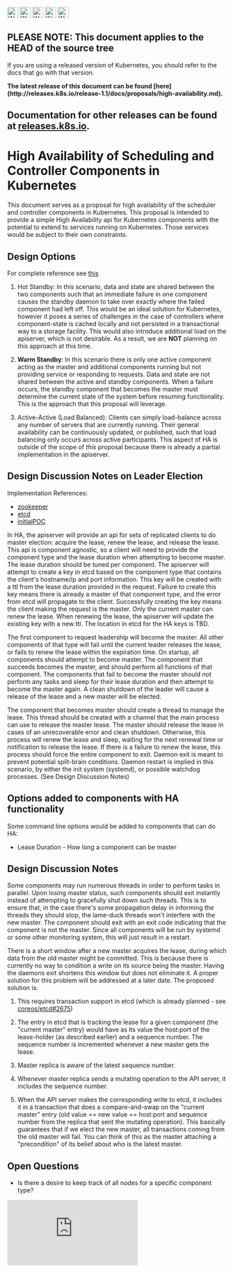 <!-- BEGIN MUNGE: UNVERSIONED_WARNING -->

<!-- BEGIN STRIP_FOR_RELEASE -->

<img src="http://kubernetes.io/img/warning.png" alt="WARNING"
     width="25" height="25">
<img src="http://kubernetes.io/img/warning.png" alt="WARNING"
     width="25" height="25">
<img src="http://kubernetes.io/img/warning.png" alt="WARNING"
     width="25" height="25">
<img src="http://kubernetes.io/img/warning.png" alt="WARNING"
     width="25" height="25">
<img src="http://kubernetes.io/img/warning.png" alt="WARNING"
     width="25" height="25">

<h2>PLEASE NOTE: This document applies to the HEAD of the source tree</h2>

If you are using a released version of Kubernetes, you should
refer to the docs that go with that version.

<!-- TAG RELEASE_LINK, added by the munger automatically -->
<strong>
The latest release of this document can be found
[here](http://releases.k8s.io/release-1.1/docs/proposals/high-availability.md).

Documentation for other releases can be found at
[releases.k8s.io](http://releases.k8s.io).
</strong>
--

<!-- END STRIP_FOR_RELEASE -->

<!-- END MUNGE: UNVERSIONED_WARNING -->

# High Availability of Scheduling and Controller Components in Kubernetes

This document serves as a proposal for high availability of the scheduler and controller components in Kubernetes.  This proposal is intended to provide a simple High Availability api for Kubernetes components with the potential to extend to services running on Kubernetes.  Those services would be subject to their own constraints.

## Design Options

For complete reference see [this](https://www.ibm.com/developerworks/community/blogs/RohitShetty/entry/high_availability_cold_warm_hot?lang=en)

1. Hot Standby: In this scenario, data and state are shared between the two components such that an immediate failure in one component causes the standby daemon to take over exactly where the failed component had left off.  This would be an ideal solution for Kubernetes, however it poses a series of challenges in the case of controllers where component-state is cached locally and not persisted in a transactional way to a storage facility.  This would also introduce additional load on the apiserver, which is not desirable.  As a result, we are **NOT** planning on this approach at this time.

2. **Warm Standby**: In this scenario there is only one active component acting as the master and additional components running but not providing service or responding to requests.  Data and state are not shared between the active and standby components.  When a failure occurs, the standby component that becomes the master must determine the current state of the system before resuming functionality.  This is the approach that this proposal will leverage.

3. Active-Active (Load Balanced): Clients can simply load-balance across any number of servers that are currently running.  Their general availability can be continuously updated, or published, such that load balancing only occurs across active participants.  This aspect of HA is outside of the scope of *this* proposal because there is already a partial implementation in the apiserver.

## Design Discussion Notes on Leader Election

Implementation References:
* [zookeeper](http://zookeeper.apache.org/doc/trunk/recipes.html#sc_leaderElection)
* [etcd](https://groups.google.com/forum/#!topic/etcd-dev/EbAa4fjypb4)
* [initialPOC](https://github.com/rrati/etcd-ha)

In HA, the apiserver will provide an api for sets of replicated clients to do master election: acquire the lease, renew the lease, and release the lease.  This api is component agnostic, so a client will need to provide the component type and the lease duration when attempting to become master.  The lease duration should be tuned per component.  The apiserver will attempt to create a key in etcd based on the component type that contains the client's hostname/ip and port information. This key will be created with a ttl from the lease duration provided in the request.  Failure to create this key means there is already a master of that component type, and the error from etcd will propagate to the client.  Successfully creating the key means the client making the request is the master.  Only the current master can renew the lease.  When renewing the lease, the apiserver will update the existing key with a new ttl.  The location in etcd for the HA keys is TBD.

The first component to request leadership will become the master.  All other components of that type will fail until the current leader releases the lease, or fails to renew the lease within the expiration time.  On startup, all components should attempt to become master.  The component that succeeds becomes the master, and should perform all functions of that component.  The components that fail to become the master should not perform any tasks and sleep for their lease duration and then attempt to become the master again. A clean shutdown of the leader will cause a release of the lease and a new master will be elected.

The component that becomes master should create a thread to manage the lease.  This thread should be created with a channel that the main process can use to release the master lease.  The master should release the lease in cases of an unrecoverable error and clean shutdown.  Otherwise, this process will renew the lease and sleep, waiting for the next renewal time or notification to release the lease.  If there is a failure to renew the lease, this process should force the entire component to exit.  Daemon exit is meant to prevent potential split-brain conditions.  Daemon restart is implied in this scenario, by either the init system (systemd), or possible watchdog processes.  (See Design Discussion Notes)

## Options added to components with HA functionality

Some command line options would be added to components that can do HA:

* Lease Duration - How long a component can be master

## Design Discussion Notes

Some components may run numerous threads in order to perform tasks in parallel.  Upon losing master status, such components should exit instantly instead of attempting to gracefully shut down such threads.  This is to ensure that, in the case there's some propagation delay in informing the threads they should stop, the lame-duck threads won't interfere with the new master.  The component should exit with an exit code indicating that the component is not the master.  Since all components will be run by systemd or some other monitoring system, this will just result in a restart.

There is a short window after a new master acquires the lease, during which data from the old master might be committed.  This is because there is currently no way to condition a write on its source being the master.  Having the daemons exit shortens this window but does not eliminate it.  A proper solution for this problem will be addressed at a later date.  The proposed solution is:

1. This requires transaction support in etcd (which is already planned - see [coreos/etcd#2675](https://github.com/coreos/etcd/pull/2675))

2. The entry in etcd that is tracking the lease for a given component (the "current master" entry) would have as its value the host:port of the lease-holder (as described earlier) and a sequence number. The sequence number is incremented whenever a new master gets the lease.

3. Master replica is aware of the latest sequence number.

4. Whenever master replica sends a mutating operation to the API server, it includes the sequence number.

5. When the API server makes the corresponding write to etcd, it includes it in a transaction that does a compare-and-swap on the "current master" entry (old value == new value == host:port and sequence number from the replica that sent the mutating operation). This basically guarantees that if we elect the new master, all transactions coming from the old master will fail. You can think of this as the master attaching a "precondition" of its belief about who is the latest master.

## Open Questions

* Is there a desire to keep track of all nodes for a specific component type?


<!-- BEGIN MUNGE: GENERATED_ANALYTICS -->
[![Analytics](https://kubernetes-site.appspot.com/UA-36037335-10/GitHub/docs/proposals/high-availability.md?pixel)]()
<!-- END MUNGE: GENERATED_ANALYTICS -->
